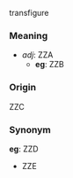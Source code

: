 transfigure
### Meaning
+ _adj_: ZZA
    + __eg__: ZZB

### Origin

ZZC

### Synonym

__eg__: ZZD

+ ZZE


